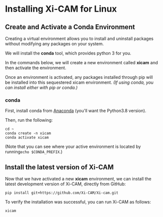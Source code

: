 # Installing Xi-CAM for Linux

## Create and Activate a Conda Environment

Creating a virtual environment allows you to install and uninstall packages
without modifying any packages on your system.

We will install the **conda** tool, which provides python 3 for you.

In the commands below, we will create a new environment called **xicam**
and then activate the environment. 

Once an environment is activated, any packages installed through pip will be installed into this
sequestered xicam environment. *(If using conda, you can install either with pip or conda.)*

### conda

First, install conda from [Anaconda](https://www.anaconda.com/products/individual#Downloads)
(you'll want the Python3.8 version).

Then, run the following:

```
cd ~
conda create -n xicam
conda activate xicam
```

(Note that you can see where your active environment is located by running```echo $CONDA_PREFIX```.)

## Install the latest version of Xi-CAM

Now that we have activated a new **xicam** environment,
we can install the latest development version of Xi-CAM,
directly from GitHub:

```
pip install git+https://github.com/Xi-CAM/Xi-cam.git
```

To verify the installation was successful, you can run Xi-CAM as follows:

```
xicam
```
